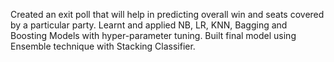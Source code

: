 Created an exit poll that will help in predicting overall win and
seats covered by a particular party. Learnt and applied NB, LR, KNN,
Bagging and Boosting Models with hyper-parameter tuning. Built final
model using Ensemble technique with Stacking Classifier. 
